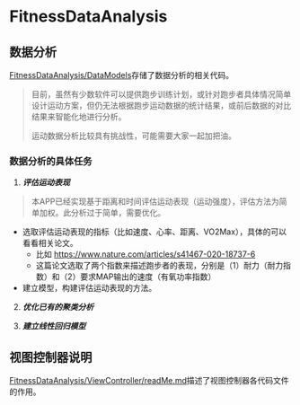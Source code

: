 # FitnessDataAnalysis

## 数据分析

<a href="https://github.com/vv123infinity/FitnessDataAnalysis/tree/02a159b2b92efd73f0149fe42d767e34d83447ad/FitnessDataAnalysis/DataModels">FitnessDataAnalysis/DataModels</a>存储了数据分析的相关代码。

> 目前，虽然有少数软件可以提供跑步训练计划，或针对跑步者具体情况简单设计运动方案，但仍无法根据跑步运动数据的统计结果，或前后数据的对比结果来智能化地进行分析。
>
> 运动数据分析比较具有挑战性，可能需要大家一起加把油。

### 数据分析的具体任务

1. ***评估运动表现***

> 本APP已经实现基于距离和时间评估运动表现（运动强度），评估方法为简单加权。此分析过于简单，需要优化。

* 选取评估运动表现的指标（比如速度、心率、距离、VO2Max），具体的可以看看相关论文。
  * 比如 https://www.nature.com/articles/s41467-020-18737-6
  * 这篇论文选取了两个指数来描述跑步者的表现，分别是（1）耐力（耐力指数）和（2）要求MAP输出的速度（有氧功率指数）
* 建立模型，构建评估运动表现的方法。



2. ***优化已有的聚类分析***



3. ***建立线性回归模型***



## 视图控制器说明

<a href="https://github.com/vv123infinity/FitnessDataAnalysis/blob/9201bdaddb3c51fd01f72333e99eb5173f2f4bac/FitnessDataAnalysis/ViewController/readMe.md">FitnessDataAnalysis/ViewController/readMe.md</a>描述了视图控制器各代码文件的作用。
